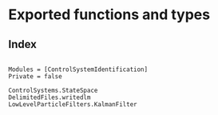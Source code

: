 # Exported functions and types
## Index

```@index
```
```@autodocs
Modules = [ControlSystemIdentification]
Private = false
```
```@docs
ControlSystems.StateSpace
DelimitedFiles.writedlm
LowLevelParticleFilters.KalmanFilter
```